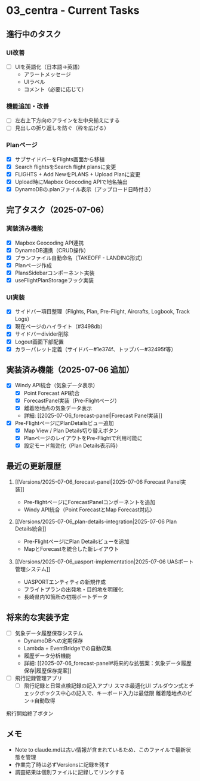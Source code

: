 # 03_centra - Current Tasks

## 進行中のタスク

### UI改善
- [ ] UIを英語化（日本語→英語）
  - アラートメッセージ
  - UIラベル
  - コメント（必要に応じて）

### 機能追加・改善
- [ ] 左右上下方向のアラインを左中央揃えにする
- [ ] 見出しの折り返しを防ぐ（枠を広げる）

### Planページ
- [x] サブサイドバーをFlights画面から移植
- [x] Search flightsをSearch flight plansに変更
- [x] FLIGHTS + Add NewをPLANS + Upload Planに変更
- [x] Upload時にMapbox Geocoding APIで地名抽出
- [x] DynamoDBの.planファイル表示（アップロード日時付き）

## 完了タスク（2025-07-06）

### 実装済み機能
- [x] Mapbox Geocoding API連携
- [x] DynamoDB連携（CRUD操作）
- [x] プランファイル自動命名（TAKEOFF - LANDING形式）
- [x] Planページ作成
- [x] PlansSidebarコンポーネント実装
- [x] useFlightPlanStorageフック実装

### UI実装
- [x] サイドバー項目整理（Flights, Plan, Pre-Flight, Aircrafts, Logbook, Track Logs）
- [x] 現在ページのハイライト（#3498db）
- [x] サイドバーdivider削除
- [x] Logout画面下部配置
- [x] カラーパレット定義（サイドバー#1e374f、トップバー#32495f等）

## 実装済み機能（2025-07-06 追加）
- [x] Windy API統合（気象データ表示）
  - [x] Point Forecast API統合
  - [x] ForecastPanel実装（Pre-Flightページ）
  - [x] 離着陸地点の気象データ表示
  - 詳細: [[2025-07-06_forecast-panel|Forecast Panel実装]]
- [x] Pre-FlightページにPlanDetailsビュー追加
  - [x] Map View / Plan Details切り替えボタン
  - [x] PlanページのレイアウトをPre-Flightで利用可能に
  - [x] 設定モード無効化（Plan Details表示時）

## 最近の更新履歴

1. [[Versions/2025-07-06_forecast-panel|2025-07-06 Forecast Panel実装]]
   - Pre-flightページにForecastPanelコンポーネントを追加
   - Windy API統合（Point ForecastとMap Forecast対応）

2. [[Versions/2025-07-06_plan-details-integration|2025-07-06 Plan Details統合]]
   - Pre-FlightページにPlan Detailsビューを追加
   - MapとForecastを統合した新レイアウト

3. [[Versions/2025-07-06_uasport-implementation|2025-07-06 UASポート管理システム]]
   - UASPORTエンティティの新規作成
   - フライトプランの出発地・目的地を明確化
   - 長崎県内10箇所の初期ポートデータ

## 将来的な実装予定
- [ ] 気象データ履歴保存システム
  - DynamoDBへの定期保存
  - Lambda + EventBridgeでの自動収集
  - 履歴データ分析機能
  - 詳細: [[2025-07-06_forecast-panel#将来的な拡張案：気象データ履歴保存|履歴保存提案]]
- [ ] 飛行記録管理アプリ
	- [ ] 飛行記録と日常点検記録の記入アプリ
	スマホ最適化UI
	プルダウン式とチェックボックス中心の記入で、キーボード入力は最低限
	離着陸地点のピン→自動取得

飛行開始終了ボタン

## メモ
- Note to claude.mdは古い情報が含まれているため、このファイルで最新状態を管理
- 作業完了時は必ずVersionsに記録を残す
- 調査結果は個別ファイルに記録してリンクする
